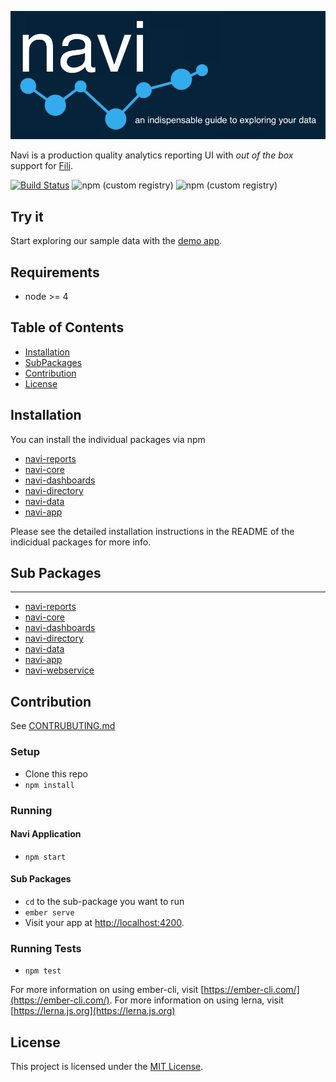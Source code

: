 ![navi-banner](assets/navi-banner.png)

Navi is a production quality analytics reporting UI with _out of the box_ support for [Fili](http://fili.io/).

[![Build Status](https://travis-ci.org/yahoo/navi.svg?branch=master)](https://travis-ci.org/yahoo/navi)
![npm (custom registry)](https://img.shields.io/npm/v/navi-app/latest)
![npm (custom registry)](https://img.shields.io/npm/v/navi-app/canary)

## Try it

Start exploring our sample data with the [demo app](https://yahoo.github.io/navi).

## Requirements

- node >= 4

## Table of Contents

- [Installation](https://github.com/yahoo/navi#Installation)
- [SubPackages](https://github.com/yahoo/navi#SubPacakages)
- [Contribution](https://github.com/yahoo/navi#Contribution)
- [License](https://github.com/yahoo/navi#License)

## Installation

You can install the individual packages via npm

- [navi-reports](https://www.npmjs.com/package/navi-reports)
- [navi-core](https://www.npmjs.com/package/navi-core)
- [navi-dashboards](https://www.npmjs.com/package/navi-dashboards)
- [navi-directory](https://www.npmjs.com/package/navi-directory)
- [navi-data](https://www.npmjs.com/package/navi-data)
- [navi-app](https://www.npmjs.com/package/navi-app) 

Please see the detailed installation instructions in the README of the indicidual packages for more info.

## Sub Packages

---

- [navi-reports](https://github.com/yahoo/navi/tree/master/packages/reports)
- [navi-core](https://github.com/yahoo/navi/tree/master/packages/core)
- [navi-dashboards](https://github.com/yahoo/navi/tree/master/packages/dashboards)
- [navi-directory](https://github.com/yahoo/navi/tree/master/packages/directory)
- [navi-data](https://github.com/yahoo/navi/tree/master/packages/data)
- [navi-app](https://github.com/yahoo/navi/tree/master/packages/app)
- [navi-webservice](https://github.com/yahoo/navi/tree/master/packages/webservice)

## Contribution

See [CONTRUBUTING.md](https://github.com/yahoo/navi/blob/master/CONTRIBUTING.md)

### Setup

- Clone this repo
- `npm install`

### Running

#### Navi Application

- `npm start`

#### Sub Packages

- `cd` to the sub-package you want to run
- `ember serve`
- Visit your app at [http://localhost:4200](http://localhost:4200).

### Running Tests

- `npm test`

For more information on using ember-cli, visit [https://ember-cli.com/](https://ember-cli.com/).
For more information on using lerna, visit [https://lerna.js.org](https://lerna.js.org)

## License

This project is licensed under the [MIT License](LICENSE.md).
